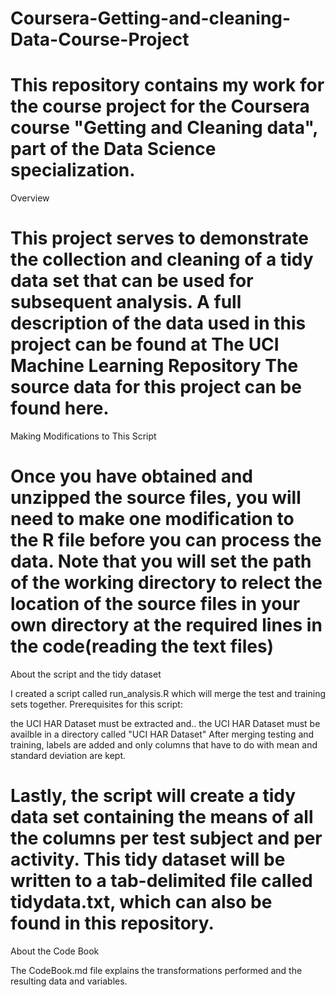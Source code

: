 Coursera-Getting-and-cleaning-Data-Course-Project
=================================================

This repository contains my work for the course project for the Coursera course "Getting and Cleaning data", 
part of the Data Science specialization.
================================================

Overview

This project serves to demonstrate the collection and cleaning of a tidy data set that can be used for subsequent analysis.
A full description of the data used in this project can be found at The UCI Machine Learning Repository
The source data for this project can be found here.
=================================================
Making Modifications to This Script

Once you have obtained and unzipped the source files, you will need to make one modification to the R file before
you can process the data. Note that you will set the path of the working directory to relect
the location of the source files in your own directory at the required lines in the code(reading the text files)
================================================
About the script and the tidy dataset

I created a script called run_analysis.R which will merge the test and training sets together. Prerequisites for this script:

the UCI HAR Dataset must be extracted and..
the UCI HAR Dataset must be availble in a directory called "UCI HAR Dataset"
After merging testing and training, labels are added and only columns that have to do with mean and standard deviation are kept.

Lastly, the script will create a tidy data set containing the means of all the columns per test subject and per activity. 
This tidy dataset will be written to a tab-delimited file called tidydata.txt, which can also be found in this repository.
================================================
About the Code Book

The CodeBook.md file explains the transformations performed and the resulting data and variables.
